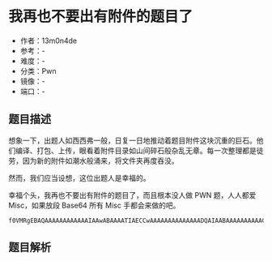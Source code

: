 # 我再也不要出有附件的题目了

- 作者：13m0n4de
- 参考：-
- 难度：-
- 分类：Pwn
- 镜像：-
- 端口：-

## 题目描述

想象一下，出题人如西西弗一般，日复一日地推动着题目附件这块沉重的巨石。他们编译、打包、上传，眼看着附件目录如山间碎石般杂乱无章。每一次整理都是徒劳，因为新的附件如潮水般涌来，将文件夹再度吞没。

然而，我们应当设想，这位出题人是幸福的。

幸福个头，我再也不要出有附件的题目了，而且根本没人做 PWN 题，人人都爱 Misc，如果放段 Base64 所有 Misc 手都会来做的吧。

```
f0VMRgEBAQAAAAAAAAAAAAIAAwABAAAATIAECCwAAAAAAAAAAAAAADQAIAABAAAAAAAAAACABAgAgAQIewAAAHsAAAAFAAAAABAAAIPsIGoEWDHbQ2hwgAQIWWoLWs2AagNYS4nhaiBazYCDxBj/5HNvIHRpbnkuLi4K
```

## 题目解析

<analysis>
